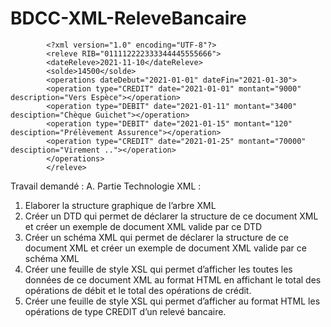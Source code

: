 # BDCC-XML-ReleveBancaire
            <?xml version="1.0" encoding="UTF-8"?>
            <releve RIB="011112222333344445555666">
            <dateReleve>2021-11-10</dateReleve>
            <solde>14500</solde>
            <operations dateDebut="2021-01-01" dateFin="2021-01-30">
            <operation type="CREDIT" date="2021-01-01" montant="9000" description="Vers Espèce"></operation>
            <operation type="DEBIT" date="2021-01-11" montant="3400" desciption="Chèque Guichet"></operation>
            <operation type="DEBIT" date="2021-01-15" montant="120" desciption="Prélèvement Assurence"></operation>
            <operation type="CREDIT" date="2021-01-25" montant="70000" desciption="Virement .."></operation>
            </operations>
            </releve>
Travail demandé :
A. Partie Technologie XML :
1. Elaborer la structure graphique de l’arbre XML   
3. Créer un DTD qui permet de déclarer la structure de ce document XML et créer un
exemple de document XML valide par ce DTD
4. Créer un schéma XML qui permet de déclarer la structure de ce document XML et créer
un exemple de document XML valide par ce schéma XML
5. Créer une feuille de style XSL qui permet d’afficher les toutes les données de ce document
XML au format HTML en affichant le total des opérations de débit et le total des
opérations de crédit.
6. Créer une feuille de style XSL qui permet d’afficher au format HTML les opérations de type
CREDIT d’un relevé bancaire.
